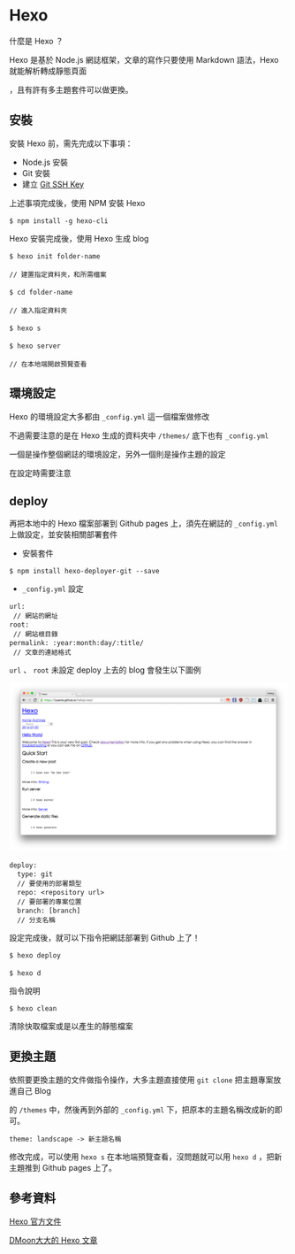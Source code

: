 # Hexo

什麼是 Hexo ？

Hexo 是基於 Node.js 網誌框架，文章的寫作只要使用 Markdown 語法，Hexo 就能解析轉成靜態頁面

，且有許有多主題套件可以做更換。

## 安裝

安裝 Hexo 前，需先完成以下事項：

- Node.js 安裝
- Git 安裝
- 建立 [Git SSH Key](ssh_key.md)

上述事項完成後，使用 NPM 安裝 Hexo

```
$ npm install -g hexo-cli
```

Hexo 安裝完成後，使用 Hexo 生成 blog

```
$ hexo init folder-name

// 建置指定資料夾，和所需檔案

$ cd folder-name

// 進入指定資料夾

$ hexo s

$ hexo server

// 在本地端開啟預覽查看
```

## 環境設定

Hexo 的環境設定大多都由 `_config.yml` 這一個檔案做修改

不過需要注意的是在 Hexo 生成的資料夾中 `/themes/` 底下也有 `_config.yml`

一個是操作整個網誌的環境設定，另外一個則是操作主題的設定

在設定時需要注意

## deploy

再把本地中的 Hexo 檔案部署到 Github pages 上，須先在網誌的 `_config.yml` 上做設定，並安裝相關部署套件

- 安裝套件

```
$ npm install hexo-deployer-git --save
```

- `_config.yml` 設定

```
url:
 // 網站的網址
root:
 // 網站根目錄
permalink: :year:month:day/:title/
 // 文章的連結格式
```

`url` 、 `root` 未設定 deploy 上去的 blog 會發生以下圖例

![hexo-borken](/images/hexo-borken.png)

```
deploy:
  type: git
  // 要使用的部署類型
  repo: <repository url>
  // 要部署的專案位置
  branch: [branch]
  // 分支名稱
```

設定完成後，就可以下指令把網誌部署到 Github 上了！

```
$ hexo deploy

$ hexo d
```

指令說明

```
$ hexo clean
```

清除快取檔案或是以產生的靜態檔案

## 更換主題

依照要更換主題的文件做指令操作，大多主題直接使用 `git clone` 把主題專案放進自己 Blog

的 `/themes` 中，然後再到外部的 `_config.yml` 下，把原本的主題名稱改成新的即可。

```
theme: landscape -> 新主題名稱
```

修改完成，可以使用 `hexo s` 在本地端預覽查看，沒問題就可以用 `hexo d` ，把新主題推到 Github pages 上了。

## 參考資料

[Hexo 官方文件](https://hexo.io/zh-tw/docs/)

[DMoon大大的 Hexo 文章](http://kyoyadmoon.github.io/blog/2016/02/21/github-blog-build-with-hexo/)

